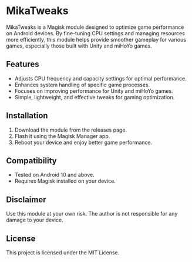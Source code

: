 # MikaTweaks

MikaTweaks is a Magisk module designed to optimize game performance on Android devices. By fine-tuning CPU settings and managing resources more efficiently, this module helps provide smoother gameplay for various games, especially those built with Unity and miHoYo games.

## Features
- Adjusts CPU frequency and capacity settings for optimal performance.
- Enhances system handling of specific game processes.
- Focuses on improving performance for Unity and miHoYo games.
- Simple, lightweight, and effective tweaks for gaming optimization.

## Installation
1. Download the module from the releases page.
2. Flash it using the Magisk Manager app.
3. Reboot your device and enjoy better game performance.

## Compatibility
- Tested on Android 10 and above.
- Requires Magisk installed on your device.

## Disclaimer
Use this module at your own risk. The author is not responsible for any damage to your device.

## License
This project is licensed under the MIT License.
